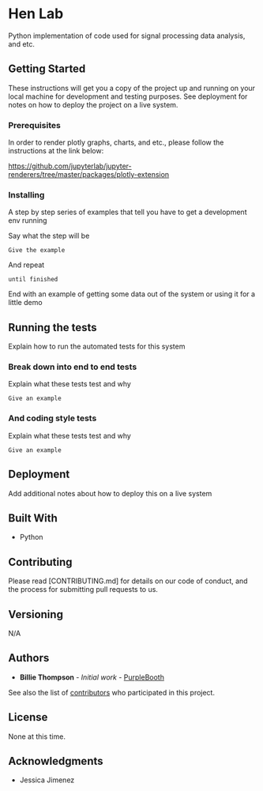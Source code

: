 # Hen Lab 

Python implementation of code used for signal processing data analysis, and etc.

## Getting Started

These instructions will get you a copy of the project up and running on your local machine for development and testing purposes. See deployment for notes on how to deploy the project on a live system.

### Prerequisites

In order to render plotly graphs, charts, and etc., please follow the instructions at the link below:

https://github.com/jupyterlab/jupyter-renderers/tree/master/packages/plotly-extension

### Installing

A step by step series of examples that tell you have to get a development env running

Say what the step will be

```
Give the example
```

And repeat

```
until finished
```

End with an example of getting some data out of the system or using it for a little demo

## Running the tests

Explain how to run the automated tests for this system

### Break down into end to end tests

Explain what these tests test and why

```
Give an example
```

### And coding style tests

Explain what these tests test and why

```
Give an example
```

## Deployment

Add additional notes about how to deploy this on a live system

## Built With

* Python

## Contributing

Please read [CONTRIBUTING.md] for details on our code of conduct, and the process for submitting pull requests to us.

## Versioning

N/A

## Authors

* **Billie Thompson** - *Initial work* - [PurpleBooth](https://github.com/PurpleBooth)

See also the list of [contributors](https://github.com/your/project/contributors) who participated in this project.

## License

None at this time.

## Acknowledgments

* Jessica Jimenez
